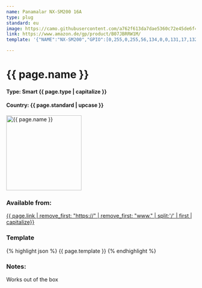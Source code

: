 ```yaml
---
name: Panamalar NX-SM200 16A
type: plug
standard: eu
image: https://camo.githubusercontent.com/a762f613da7dae5360c72e45de6f48616fbe1f0f/68747470733a2f2f692e706f7374696d672e63632f5a4b34546b7267472f6e78736d3230302e6a7067
link: https://www.amazon.de/gp/product/B07JBRRW1M/
template: '{"NAME":"NX-SM200","GPIO":[0,255,0,255,56,134,0,0,131,17,132,21,0],"FLAG":0,"BASE":45}'

---
```


# {{ page.name }}

#### Type: Smart {{ page.type | capitalize }}
#### Country: {{ page.standard | upcase }}

<img src="{{ page.image }}" alt="{{ page.name }}" height="200">

###  Available from:
[{{ page.link | remove_first: "https://" | remove_first: "www." | split:'/' | first | capitalize}}]({{page.link}})

### Template
{% highlight json %}
  {{ page.template }}
{% endhighlight %}

### Notes:

Works out of the box
